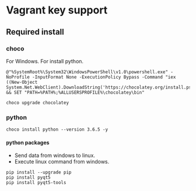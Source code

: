 # Vagrant key support

## Required install

### choco
For Windows.
For install python.
```
@"%SystemRoot%\System32\WindowsPowerShell\v1.0\powershell.exe" -NoProfile -InputFormat None -ExecutionPolicy Bypass -Command "iex ((New-Object System.Net.WebClient).DownloadString('https://chocolatey.org/install.ps1'))" && SET "PATH=%PATH%;%ALLUSERSPROFILE%\chocolatey\bin"

choco upgrade chocolatey
```

### python
```
choco install python --version 3.6.5 -y
```

#### python packages
- Send data from windows to linux.
- Execute linux command from windows.

```
pip install --upgrade pip
pip install pyqt5
pip install pyqt5-tools
```
